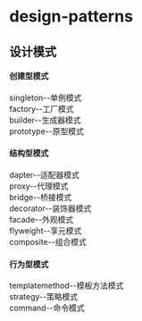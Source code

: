 # design-patterns
## 设计模式
#### 创建型模式
singleton--单例模式<br/>
factory--工厂模式<br/>
builder--生成器模式<br/>
prototype--原型模式<br/>
#### 结构型模式
dapter--适配器模式<br/>
proxy--代理模式<br/>
bridge--桥接模式<br/>
decorator--装饰器模式<br/>
facade--外观模式<br/>
flyweight--享元模式<br/>
composite--组合模式<br/>
#### 行为型模式
templatemethod--模板方法模式<br/>
strategy--策略模式<br/>
command--命令模式<br/>